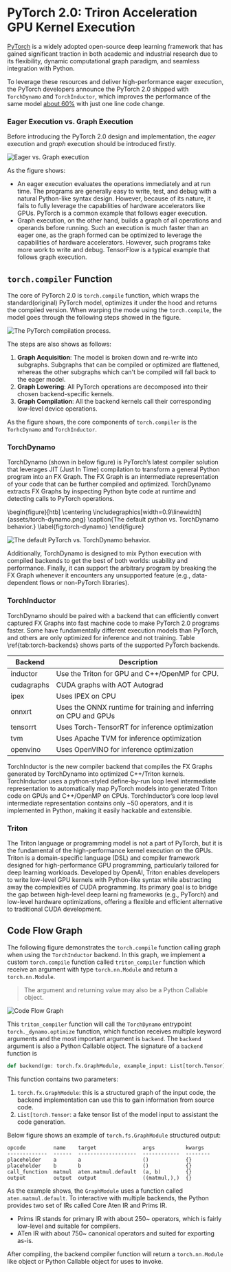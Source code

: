 # PyTorch 2.0: Triron Acceleration GPU Kernel Execution

[PyTorch](https://pytorch.org/) is a widely adopted open-source deep learning framework that has gained significant
traction in both academic
and industrial research due to its flexibility, dynamic computational graph paradigm, and seamless integration with
Python.

To leverage these resources and deliver high-performance eager execution, the PyTorch developers announce the PyTorch
2.0 shipped with `TorchDynamo` and `TorchInductor`, which improves the performance of the same
model [about 60%](https://github.com/pytorch/pytorch/issues/93794#issuecomment-1233828468) with just
one line code change.

### Eager Execution vs. Graph Execution

Before introducing the PyTorch 2.0 design and implementation, the *eager* execution and *graph*
execution should be introduced firstly.

![Eager vs. Graph execution](./images/eager-graph-execution.png)

As the figure shows:

- An eager execution evaluates the operations immediately and at run time. The programs are generally easy to write,
  test, and debug with a natural Python-like syntax design. However, because of its nature, it fails to fully leverage
  the capabilities of hardware accelerators like GPUs. PyTorch is a common example that follows eager execution.
- Graph execution, on the other hand, builds a graph of all operations and operands before running. Such an execution is
  much faster than an eager one, as the graph formed can be optimized to leverage the capabilities of hardware
  accelerators. However, such programs take more work to write and debug. TensorFlow is a typical example that follows
  graph execution.

## `torch.compiler` Function

The core of PyTorch 2.0 is `torch.compile` function, which wraps the standard(original) PyTorch model, optimizes it
under the hood and returns the compiled version. When warping the mode using the `torch.compile`, the model goes through
the following steps showed in the figure.

![The PyTorch compilation process.](./images/torch-compile.png)

The steps are also shows as follows:

1. **Graph Acquisition**:  The model is broken down and re-write into subgraphs. Subgraphs that can be compiled or
   optimized are flattened, whereas the other subgraphs which can't be compiled will fall back to the eager model.
2. **Graph Lowering**: All PyTorch operations are decomposed into their chosen backend-specific kernels.
3. **Graph Compilation**: All the backend kernels call their corresponding low-level device operations.

As the figure shows, the core components of `torch.compiler` is the `TorhcDynamo`
and `TorchInductor`.

### TorchDynamo

TorchDynamo (shown in below figure) is PyTorch’s latest compiler solution that leverages JIT (Just In
Time) compilation to transform a general Python program into an FX Graph. The FX Graph is an intermediate representation
of your code that can be further compiled and optimized. TorchDynamo extracts FX Graphs by inspecting Python byte code
at runtime and detecting calls to PyTorch operations.

\begin{figure}[htb]
\centering
\includegraphics[width=0.9\linewidth]{assets/torch-dynamo.png}
\caption{The default python vs. TorchDynamo behavior.}
\label{fig:torch-dynamo}
\end{figure}

![The default PyTorch vs. TorchDynamo behavior.](./images/torch-dynamo.png)

Additionally, TorchDynamo is designed to mix Python execution with compiled backends to get the best of both worlds:
usability and performance. Finally, it can support the arbitrary program by breaking the FX Graph whenever it encounters
any unsupported feature (e.g., data-dependent flows or non-PyTorch libraries).

### TorchInductor

TorchDynamo should be paired with a backend that can efficiently convert captured FX Graphs into fast machine code to
make PyTorch 2.0 programs faster. Some have fundamentally different execution models than PyTorch, and others are only
optimized for inference and not training. Table \ref{tab:torch-backends} shows parts of the supported PyTorch backends.

| **Backend** | **Description**                                                  |
|-------------|------------------------------------------------------------------|
| inductor    | Use the Triton for GPU and C++/OpenMP for CPU.                   |
| cudagraphs  | CUDA graphs with AOT Autograd                                    |
| ipex        | Uses IPEX on CPU                                                 |
| onnxrt      | Uses the ONNX runtime for training and inferring on CPU and GPUs |
| tensorrt    | Uses Torch-TensorRT for inference optimization                   |
| tvm         | Uses Apache TVM for inference optimization                       |
| openvino    | Uses OpenVINO for inference optimization                         |

TorchInductor is the new compiler backend that compiles the FX Graphs generated by TorchDynamo into optimized C++/Triton
kernels. TorchInductor uses a python-styled define-by-run loop level intermediate representation to automatically map
PyTorch models into generated Triton code on GPUs and C++/OpenMP on CPUs. TorchInductor’s core loop level intermediate
representation contains only ~50 operators, and it is implemented in Python, making it easily hackable and extensible.

### Triton

The Triton language or programming model is not a part of PyTorch, but it is the fundamental of the high-performance
kernel execution on the GPUs. Triton is a domain-specific language (DSL) and compiler framework designed for
high-performance GPU programming, particularly tailored for deep learning workloads. Developed by OpenAI, Triton enables
developers to write low-level GPU kernels with Python-like syntax while abstracting away the complexities of CUDA
programming. Its primary goal is to bridge the gap between high-level deep learni ng frameworks (e.g., PyTorch) and
low-level hardware optimizations, offering a flexible and efficient alternative to traditional CUDA development. 

## Code Flow Graph

The following figure demonstrates the `torch.compile` function calling graph when using the `TorchInductor` backend. In
this graph, we implement a custom `torch.compile` function called `triton_compiler` function which receive an argument
with type `torch.nn.Module` and return a `torch.nn.Module`.

> The argument and returning value may also be a Python Callable object.

![Code Flow Graph](./images/code-flow.png)

This `triton_compiler` function will call the `TorchDynamo` entrypoint `torch._dynamo.optimize` function, which function 
receives multiple keyword arguments and the most important argument is `backend`. The `backend` argument is also a Python
Callable object. The signature of a `backend` function is

```python
def backend(gm: torch.fx.GraphModule, example_input: List[torch.Tensor]) -> torch.nn.Module:
```

This function contains two parameters:
1. `torch.fx.GraphModule`: this is a structured graph of the input code, the backend implementation can use this to gain information from source code.
2. `List[torch.Tensor`: a fake tensor list of the model input to assistant the code generation.

Below figure shows an example of `torch.fs.GraphModule` structured output:

```
opcode         name    target               args          kwargs
-------------  ------  -------------------  ------------  --------
placeholder    a       a                    ()            {}
placeholder    b       b                    ()            {}
call_function  matmul  aten.matmul.default  (a, b)        {}
output         output  output               ((matmul,),)  {}
```

As the example shows, the `GraphModule` uses a function called `aten.matmul.default`. To interactive with multiple backends,
the Python provides two set of IRs called Core Aten IR and Prims IR.

- Prims IR stands for primary IR with about 250~ operators, which is fairly low-level and suitable for compilers.
- ATen IR with about 750~ canonical operators and suited for exporting as-is.

After compiling, the backend compiler function will return a `torch.nn.Module` like object or Python Callable object for
uses to invoke.
